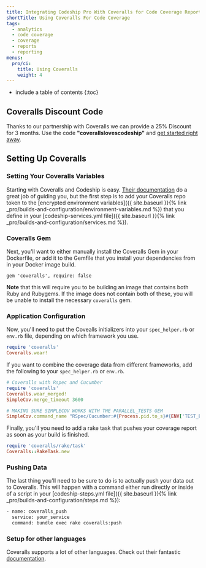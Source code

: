 ```yaml
---
title: Integrating Codeship Pro With Coveralls for Code Coverage Reports
shortTitle: Using Coveralls For Code Coverage
tags:
  - analytics
  - code coverage
  - coverage
  - reports
  - reporting
menus:
  pro/ci:
    title: Using Coveralls
    weight: 4
---
```


* include a table of contents
{:toc}

## Coveralls Discount Code

Thanks to our partnership with Coveralls we can provide a 25% Discount for 3 months. Use the code **"coverallslovescodeship"** and [get started right away](https://coveralls.io/).

## Setting Up Coveralls

### Setting Your Coveralls Variables

Starting with Coveralls and Codeship is easy. [Their documentation](https://coveralls.io) do a great job of guiding you, but the first step is to add your Coveralls repo token to the [encrypted environment variables]({{ site.baseurl }}{% link _pro/builds-and-configuration/environment-variables.md %}) that you define in your [codeship-services.yml file]({{ site.baseurl }}{% link _pro/builds-and-configuration/services.md %}).

### Coveralls Gem

Next, you'll want to either manually install the Coveralls Gem in your Dockerfile, or add it to the Gemfile that you install your dependencies from in your Docker image build.

```
gem 'coveralls', require: false
```

**Note** that this will require you to be building an image that contains both Ruby and Rubygems. If the image does not contain both of these, you will be unable to install the necessary `coveralls` gem.

### Application Configuration

Now, you'll need to put the Covealls initializers into your `spec_helper.rb` or `env.rb` file, depending on which framework you use.

```ruby
require 'coveralls'
Coveralls.wear!
```

If you want to combine the coverage data from different frameworks, add the following to your `spec_helper.rb` or `env.rb`.

```ruby
# Coveralls with Rspec and Cucumber
require 'coveralls'
Coveralls.wear_merged!
SimpleCov.merge_timeout 3600

# MAKING SURE SIMPLECOV WORKS WITH THE PARALLEL_TESTS GEM
SimpleCov.command_name "RSpec/Cucumber:#{Process.pid.to_s}#{ENV['TEST_ENV_NUMBER']}"
```

Finally, you'll you need to add a rake task that pushes your coverage report as soon as your build is finished.

```ruby
require 'coveralls/rake/task'
Coveralls::RakeTask.new
```

### Pushing Data

The last thing you'll need to be sure to do is to actually push your data out to Coveralls. This will happen with a command either run directly or inside of a script in your [codeship-steps.yml file]({{ site.baseurl }}{% link _pro/builds-and-configuration/steps.md %}):


```bash
- name: coveralls_push
  service: your_service
  command: bundle exec rake coveralls:push
```

### Setup for other languages

Coveralls supports a lot of other languages. Check out their fantastic [documentation](https://coveralls.io/docs/supported_continuous_integration).
